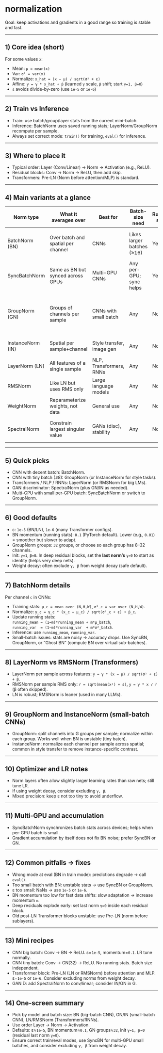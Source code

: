 # normalization

Goal: keep activations and gradients in a good range so training is stable and fast.

---

## 1) Core idea (short)
For some values `x`:
- Mean: `μ = mean(x)`
- Var: `σ² = var(x)`
- Normalize: `x_hat = (x − μ) / sqrt(σ² + ε)`
- Affine: `y = γ * x_hat + β` (learned `γ` scale, `β` shift; start `γ=1, β=0`)
- `ε` avoids divide-by-zero (use `1e-5` or `1e-6`)

---

## 2) Train vs Inference
- Train: use batch/group/layer stats from the current mini-batch.
- Inference: BatchNorm uses saved running stats; LayerNorm/GroupNorm recompute per sample.
- Always set correct mode: `train()` for training, `eval()` for inference.

---

## 3) Where to place it
- Typical order: Layer (Conv/Linear) → Norm → Activation (e.g., ReLU).
- Residual blocks: Conv → Norm → ReLU, then add skip.
- Transformers: Pre-LN (Norm before attention/MLP) is standard.

---

## 4) Main variants at a glance

| Norm type | What it averages over | Best for | Batch-size need | Running stats | Learnable γ,β | Notes |
|---|---|---|---|---|---|---|
| BatchNorm (BN) | Over batch and spatial per channel | CNNs | Likes larger batches (≥16) | Yes | Yes | Use SyncBN for multi-GPU small per-GPU batches |
| SyncBatchNorm | Same as BN but synced across GPUs | Multi-GPU CNNs | Any per-GPU; sync helps | Yes | Yes | Reduces noisy stats when per-GPU batch is small |
| GroupNorm (GN) | Groups of channels per sample | CNNs with small batch | Any | No | Yes | Pick groups so each group has ~8–32 channels (e.g., 32 groups) |
| InstanceNorm (IN) | Spatial per sample+channel | Style transfer, image gen | Any | No | Yes | Removes instance contrast/style |
| LayerNorm (LN) | All features of a single sample | NLP, Transformers, RNNs | Any | No | Yes | Stable with small batch |
| RMSNorm | Like LN but uses RMS only | Large language models | Any | No | γ only (β often omitted) | Cheaper than LN; no mean subtraction |
| WeightNorm | Reparameterize weights, not data | General use | Any | No | g param | `W = g * v / ||v||`; speeds/steadies training |
| SpectralNorm | Constrain largest singular value | GANs (disc), stability | Any | No | No | Regularizer; controls Lipschitz constant |

---

## 5) Quick picks
- CNN with decent batch: BatchNorm.
- CNN with tiny batch (≤8): GroupNorm (or InstanceNorm for style tasks).
- Transformers / NLP / RNNs: LayerNorm (or RMSNorm for big LMs).
- GAN discriminator: SpectralNorm (plus GN/IN as needed).
- Multi-GPU with small per-GPU batch: SyncBatchNorm or switch to GroupNorm.

---

## 6) Good defaults
- ε: `1e-5` (BN/LN), `1e-6` (many Transformer configs).
- BN momentum (running stats): `0.1` (PyTorch default). Lower (e.g., `0.01`) = smoother but slower to adapt.
- GroupNorm groups: `32` groups, or choose so each group has 8–32 channels.
- Init: `γ=1`, `β=0`. In deep residual blocks, set the **last norm’s** `γ=0` to start as identity (helps very deep nets).
- Weight decay: often exclude `γ, β` from weight decay (safe default).

---

## 7) BatchNorm details
Per channel `c` in CNNs:
- Training stats: `μ_c = mean over (N,H,W)`, `σ²_c = var over (N,H,W)`.
- Normalize: `y_c = γ_c * (x_c − μ_c) / sqrt(σ²_c + ε) + β_c`.
- Update running stats:  
  `running_mean = (1−m)*running_mean + m*μ_batch`,  
  `running_var  = (1−m)*running_var  + m*σ²_batch`.
- Inference: use `running_mean`, `running_var`.
- Small-batch issues: stats are noisy → accuracy drops. Use SyncBN, GroupNorm, or “Ghost BN” (compute BN over virtual sub-batches).

---

## 8) LayerNorm vs RMSNorm (Transformers)
- LayerNorm per sample across features: `y = γ * (x − μ) / sqrt(σ² + ε) + β`.
- RMSNorm per sample RMS only: `r = sqrt(mean(x²) + ε)`, `y = γ * x / r` (β often skipped).
- LN is robust; RMSNorm is leaner (used in many LLMs).

---

## 9) GroupNorm and InstanceNorm (small-batch CNNs)
- GroupNorm: split channels into G groups per sample; normalize within each group. Works well when BN is unstable (tiny batch).
- InstanceNorm: normalize each channel per sample across spatial; common in style transfer to remove instance-specific contrast.

---

## 10) Optimizer and LR notes
- Norm layers often allow slightly larger learning rates than raw nets; still tune LR.
- If using weight decay, consider excluding `γ, β`.
- Mixed precision: keep ε not too tiny to avoid underflow.

---

## 11) Multi-GPU and accumulation
- SyncBatchNorm synchronizes batch stats across devices; helps when per-GPU batch is small.
- Gradient accumulation by itself does not fix BN noise; prefer SyncBN or GN.

---

## 12) Common pitfalls → fixes
- Wrong mode at eval (BN in train mode): predictions degrade → call `eval()`.
- Too small batch with BN: unstable stats → use SyncBN or GroupNorm.
- ε too small: NaNs → use `1e-5` or `1e-6`.
- BN momentum too low for fast data shifts: slow adaptation → increase momentum `m`.
- Deep residuals explode early: set last norm `γ=0` inside each residual block.
- Old post-LN Transformer blocks unstable: use Pre-LN (norm before sublayers).

---

## 13) Mini recipes
- CNN big batch: Conv → BN → ReLU. ε=`1e-5`, momentum=`0.1`. LR tune normally.
- CNN tiny batch: Conv → GN(32) → ReLU. No running stats. Batch size independent.
- Transformer block: Pre-LN (LN or RMSNorm) before attention and MLP. ε=`1e-5` or `1e-6`. Consider excluding norms from weight decay.
- GAN D: add SpectralNorm to conv/linear; consider IN/GN in G.

---

## 14) One-screen summary
- Pick by model and batch size: BN (big-batch CNN), GN/IN (small-batch CNN), LN/RMSNorm (Transformers/RNNs).
- Use order Layer → Norm → Activation.
- Defaults: ε≈`1e-5`, BN momentum≈`0.1`, GN groups≈`32`, init `γ=1, β=0` (residual last norm `γ=0`).
- Ensure correct train/eval modes, use SyncBN for multi-GPU small batches, and consider excluding `γ, β` from weight decay.